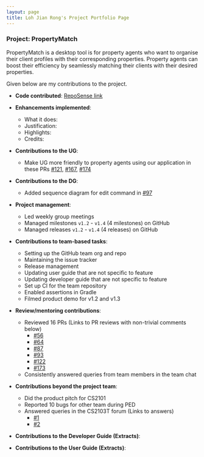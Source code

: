 ```yaml
---
layout: page
title: Loh Jian Rong's Project Portfolio Page
---
```


### Project: PropertyMatch

PropertyMatch is a desktop tool is for property agents who want to organise their client profiles with their corresponding properties. Property agents can boost their efficiency by seamlessly matching their clients with their desired properties.

Given below are my contributions to the project.

* **Code contributed**: [RepoSense link](https://nus-cs2103-ay2324s1.github.io/tp-dashboard/?search=jianrong7&sort=groupTitle&sortWithin=title&timeframe=commit&mergegroup=&groupSelect=groupByRepos&breakdown=true&checkedFileTypes=docs~functional-code~test-code&since=2023-09-22&tabOpen=true&tabType=authorship&tabAuthor=jianrong7&tabRepo=AY2324S1-CS2103T-W11-2%2Ftp%5Bmaster%5D&authorshipIsMergeGroup=false&authorshipFileTypes=docs~functional-code~test-code&authorshipIsBinaryFileTypeChecked=false&authorshipIsIgnoredFilesChecked=false)

* **Enhancements implemented**:
  * What it does:
  * Justification:
  * Highlights:
  * Credits:

* **Contributions to the UG**:
  * Make UG more friendly to property agents using our application in these PRs [#121](https://github.com/AY2324S1-CS2103T-W11-2/tp/pull/121), [#167](https://github.com/AY2324S1-CS2103T-W11-2/tp/pull/167), [#174](https://github.com/AY2324S1-CS2103T-W11-2/tp/pull/174)

* **Contributions to the DG**:
  * Added sequence diagram for edit command in [#97](https://github.com/AY2324S1-CS2103T-W11-2/tp/pull/97)

* **Project management**:
  * Led weekly group meetings
  * Managed milestones `v1.2` - `v1.4` (4 milestones) on GitHub
  * Managed releases `v1.2` - `v1.4` (4 releases) on GitHub 

* **Contributions to team-based tasks**:
  * Setting up the GitHub team org and repo
  * Maintaining the issue tracker
  * Release management
  * Updating user guide that are not specific to feature
  * Updating developer guide that are not specific to feature
  * Set up CI for the team repository
  * Enabled assertions in Gradle
  * Filmed product demo for v1.2 and v1.3
  
* **Review/mentoring contributions**:
  * Reviewed 16 PRs (Links to PR reviews with non-trivial comments below)
    * [#56](https://github.com/AY2324S1-CS2103T-W11-2/tp/pull/56)
    * [#64](https://github.com/AY2324S1-CS2103T-W11-2/tp/pull/64)
    * [#87](https://github.com/AY2324S1-CS2103T-W11-2/tp/pull/87)
    * [#93](https://github.com/AY2324S1-CS2103T-W11-2/tp/pull/93)
    * [#122](https://github.com/AY2324S1-CS2103T-W11-2/tp/pull/122)
    * [#173](https://github.com/AY2324S1-CS2103T-W11-2/tp/pull/173)
  * Consistently answered queries from team members in the team chat

* **Contributions beyond the project team**:
  * Did the product pitch for CS2101
  * Reported 10 bugs for other team during PED
  * Answered queries in the CS2103T forum (Links to answers)
    * [#1](https://github.com/nus-cs2103-AY2324S1/forum/issues/107#issuecomment-1706281857)
    * [#2](https://github.com/nus-cs2103-AY2324S1/forum/issues/92#issuecomment-1704647357)

* **Contributions to the Developer Guide (Extracts)**:

* **Contributions to the User Guide (Extracts)**: